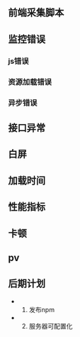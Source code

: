 <!--
 * @Author: 悦者生存 1002783067@qq.com
 * @Date: 2022-08-13 20:20:28
 * @LastEditors: 悦者生存 1002783067@qq.com
 * @LastEditTime: 2022-08-13 21:22:33
 * @FilePath: /monitor/README.md
 * @Description: 这是默认设置,请设置`customMade`, 打开koroFileHeader查看配置 进行设置: https://github.com/OBKoro1/koro1FileHeader/wiki/%E9%85%8D%E7%BD%AE
-->
## 前端采集脚本
## 监控错误
### js错误
### 资源加载错误
### 异步错误
## 接口异常
## 白屏
## 加载时间
## 性能指标
## 卡顿
## pv

## 后期计划
- 1. 发布npm
- 2. 服务器可配置化